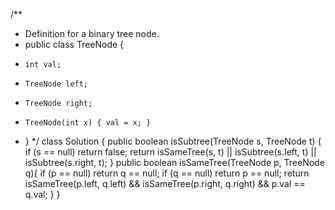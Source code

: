 /**
 * Definition for a binary tree node.
 * public class TreeNode {
 *     int val;
 *     TreeNode left;
 *     TreeNode right;
 *     TreeNode(int x) { val = x; }
 * }
 */
class Solution {
    public boolean isSubtree(TreeNode s, TreeNode t) {
        if (s == null) return false;
        return isSameTree(s, t) || isSubtree(s.left, t) || isSubtree(s.right, t);
    }
    public boolean isSameTree(TreeNode p, TreeNode q){
        if (p == null) return q == null;
        if (q == null) return p == null;
        return isSameTree(p.left, q.left) && isSameTree(p.right, q.right) && p.val == q.val;
    }
}
